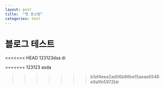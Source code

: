```yaml
---
layout: post
title:  "첫 포스팅"
categories: test
---
```


# 블로그 테스트
<<<<<<< HEAD
123123dsa
di

=======
123123
asda
>>>>>>> b1af4eea2ad06b86be15aeae6548e9a1fe5972bb

